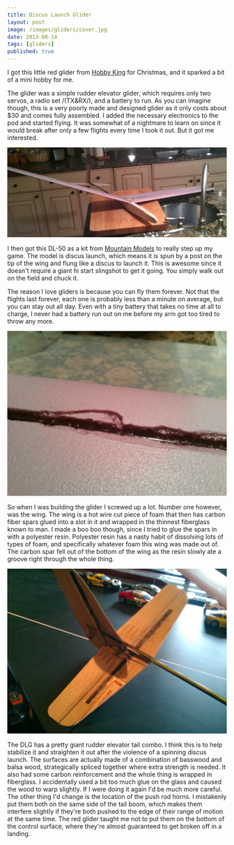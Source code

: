 ```yaml
---
title: Discus Launch Glider
layout: post
image: /images/gliders/cover.jpg
date: 2013-08-14
tags: [gliders]
published: true
---
```


I got this little red glider from [Hobby King](https://www.hobbyking.com) for Christmas, and it sparked a bit of a mini hobby for me.

<!--more-->

The glider was a simple rudder elevator glider, which requires only two servos, a radio set /(TX&RX/), and a battery to run. As you can imagine though, this is a very poorly made and designed glider as it only costs about $30 and comes fully assembled. I added the necessary electronics to the pod and started flying. It was somewhat of a nightmare to learn on since it would break after only a few flights every time I took it out. But it got me interested.

![Glider](/images/gliders/dlg.jpg)

I then got this DL-50 as a kit from [Mountain Models](https://www.mountainmodels.com) to really step up my game. The model is discus launch, which means it is spun by a post on the tip of the wing and flung like a discus to launch it. This is awesome since it doesn't require a giant hi start slingshot to get it going. You simply walk out on the field and chuck it.

The reason I love gliders is because you can fly them forever. Not that the flights last forever, each one is probably less than a minute on average, but you can stay out all day. Even with a tiny battery that takes no time at all to charge, I never had a battery run out on me before my arm got too tired to throw any more.

![Glider](/images/gliders/wingfail.jpg)

So when I was building the glider I screwed up a lot. Number one however, was the wing. The wing is a hot wire cut piece of foam that then has carbon fiber spars glued into a slot in it and wrapped in the thinnest fiberglass known to man. I made a boo boo though, since I tried to glue the spars in with a polyester resin. Polyester resin has a nasty habit of dissolving lots of types of foam, and specifically whatever foam this wing was made out of. The carbon spar fell out of the bottom of the wing as the resin slowly ate a groove right through the whole thing.

![Glider](/images/gliders/dlgtail.jpg)

The DLG has a pretty giant rudder elevator tail combo. I think this is to help stabilize it and straighten it out after the violence of a spinning discus launch. The surfaces are actually made of a combination of basswood and balsa wood, strategically spliced together where extra strength is needed. It also had some carbon reinforcement and the whole thing is wrapped in fiberglass. I accidentally used a bit too much glue on the glass and caused the wood to warp slightly. If I were doing it again I'd be much more careful. The other thing I'd change is the location of the push rod horns. I mistakenly put them both on the same side of the tail boom, which makes them interfere slightly if they're both pushed to the edge of their range of motion at the same time. The red glider taught me not to put them on the bottom of the control surface, where they're almost guaranteed to get broken off in a landing.
